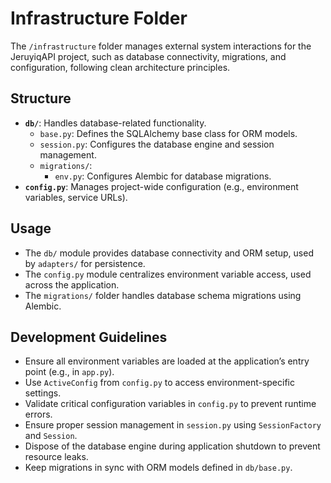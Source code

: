 # Infrastructure Folder

The `/infrastructure` folder manages external system interactions for the JeruyiqAPI project, such as database connectivity, migrations, and configuration, following clean architecture principles.

## Structure
- **`db/`**: Handles database-related functionality.
  - `base.py`: Defines the SQLAlchemy base class for ORM models.
  - `session.py`: Configures the database engine and session management.
  - `migrations/`:
    - `env.py`: Configures Alembic for database migrations.
- **`config.py`**: Manages project-wide configuration (e.g., environment variables, service URLs).

## Usage
- The `db/` module provides database connectivity and ORM setup, used by `adapters/` for persistence.
- The `config.py` module centralizes environment variable access, used across the application.
- The `migrations/` folder handles database schema migrations using Alembic.

## Development Guidelines
- Ensure all environment variables are loaded at the application’s entry point (e.g., in `app.py`).
- Use `ActiveConfig` from `config.py` to access environment-specific settings.
- Validate critical configuration variables in `config.py` to prevent runtime errors.
- Ensure proper session management in `session.py` using `SessionFactory` and `Session`.
- Dispose of the database engine during application shutdown to prevent resource leaks.
- Keep migrations in sync with ORM models defined in `db/base.py`.